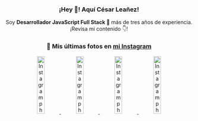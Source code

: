 <div align="center">

<h3>¡Hey 👋! Aquí César Leañez!</h3>

<p>Soy <strong>Desarrollador JavaScript Full Stack 🚀</strong> más de tres años de experiencia.<br />¡Revisa mi contenido 👇!</p>

### 📸 Mis últimas fotos en [mi Instagram](https://instagram.com/cesarsoftware.dev)


<a href='https://instagram.com/p/DKcTQWgxLum' target='_blank'>
  <img width='20%' src='https://instagram.frba4-3.fna.fbcdn.net/v/t51.2885-15/503849034_17919602952097059_4092165478866362923_n.jpg?stp=dst-jpg_e35_tt6&efg=eyJ2ZW5jb2RlX3RhZyI6IkZFRUQuaW1hZ2VfdXJsZ2VuLjE0NDB4MTQ0NS5zZHIuZjc1NzYxLmRlZmF1bHRfaW1hZ2UifQ&_nc_ht=instagram.frba4-3.fna.fbcdn.net&_nc_cat=103&_nc_oc=Q6cZ2QHkwFn6246F1q-WivYPE8hRe28AibJW--7aPCn7Mpvn06cyxEiF1a_ceWE6sivzdXI&_nc_ohc=ywOgQY8YdZQQ7kNvwHOWtyR&_nc_gid=l3lSURq06QPJoG706oZPrA&edm=ACWDqb8BAAAA&ccb=7-5&ig_cache_key=MzY0Njg3NDQ4NDgzMDY4MjAyMg%3D%3D.3-ccb7-5&oh=00_AfNfqhRU-bNKW28kNeBm8jknEphJWoLJXD7wTfCk9qAmzQ&oe=68650F65&_nc_sid=ee9879' alt='Instagram photo' />
</a>
<a href='https://instagram.com/p/DKcTCZnuO-S' target='_blank'>
  <img width='20%' src='https://scontent.cdninstagram.com/v/t51.75761-15/503168549_17919602796097059_3346483577265803486_n.jpg?stp=dst-jpg_e15_tt6&_nc_cat=105&ig_cache_key=MzY0Njg3MzUyNjA5NTkwMDU2Mg%3D%3D.3-ccb1-7&ccb=1-7&_nc_sid=58cdad&efg=eyJ2ZW5jb2RlX3RhZyI6InhwaWRzLjE5MTZ4MTA3OC5zZHIifQ%3D%3D&_nc_ohc=Iu3pZzSb8dQQ7kNvwG6bMqI&_nc_oc=AdmRB2dJLjUtZjUc5KRv5HQbTn3_1KFs1mUfS9Ip5B_221GQ3sBJh5ZCeogZ78HEHpE&_nc_ad=z-m&_nc_cid=1478&_nc_zt=23&_nc_ht=scontent.cdninstagram.com&_nc_gid=l3lSURq06QPJoG706oZPrA&oh=00_AfMNdcInXEeR6T5ymEwITYSm0-7RPKZ_aYZ2fwO5IvawDw&oe=686515E3' alt='Instagram photo' />
</a>
<a href='https://instagram.com/p/DIt9Oknp-PZ' target='_blank'>
  <img width='20%' src='https://instagram.frba4-3.fna.fbcdn.net/v/t51.2885-15/491444712_17914409433097059_55076089485466172_n.jpg?stp=dst-jpg_e35_tt6&efg=eyJ2ZW5jb2RlX3RhZyI6IkZFRUQuaW1hZ2VfdXJsZ2VuLjU1MngzNDEuc2RyLmY3NTc2MS5kZWZhdWx0X2ltYWdlIn0&_nc_ht=instagram.frba4-3.fna.fbcdn.net&_nc_cat=103&_nc_oc=Q6cZ2QHkwFn6246F1q-WivYPE8hRe28AibJW--7aPCn7Mpvn06cyxEiF1a_ceWE6sivzdXI&_nc_ohc=unU-k8WXtG4Q7kNvwGEq4jJ&_nc_gid=l3lSURq06QPJoG706oZPrA&edm=ACWDqb8BAAAA&ccb=7-5&ig_cache_key=MzYxNTgxNTM1ODA3ODI0Nzg5Nw%3D%3D.3-ccb7-5&oh=00_AfMAfxYMyLQjrD0cTTZyH2gBHvaMsPPR1yDBN5CY0XhLPg&oe=6865036B&_nc_sid=ee9879' alt='Instagram photo' />
</a>
<a href='https://instagram.com/p/DICt8_ruj1K' target='_blank'>
  <img width='20%' src='https://scontent.cdninstagram.com/v/t51.71878-15/487811720_2261442050918393_7784971145546330846_n.jpg?stp=dst-jpg_e15_tt6&_nc_cat=104&ig_cache_key=MzYwMzY0NDc1NTQ5MDc4MjUzOA%3D%3D.3-ccb1-7&ccb=1-7&_nc_sid=58cdad&efg=eyJ2ZW5jb2RlX3RhZyI6InhwaWRzLjY0MHgxMTU2LnNkciJ9&_nc_ohc=kIAOdMqm3XsQ7kNvwEORZEp&_nc_oc=AdlUsUHL-lZwKoxyGbGsNEjuYuSeZop9HtPXWqoeYoCXWufeOEQfVg3q6LWUIiebdTQ&_nc_ad=z-m&_nc_cid=1478&_nc_zt=23&_nc_ht=scontent.cdninstagram.com&_nc_gid=l3lSURq06QPJoG706oZPrA&oh=00_AfNvAM4BurEbwtoPsJ0H__kL5Ydoslrh_tagHxqg2Choqg&oe=68652864' alt='Instagram photo' />
</a>

</div>
